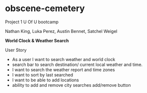 # obscene-cemetery
Project 1 U Of U bootcamp

Nathan King, Luka Perez, Austin Bennet, Satchel Weigel

**World Clock & Weather Search**


User Story

* As a user I want to search weather and world clock
* search bar to search destination/ current local weather and time.
* I want to search the weather report and time zones
* I want to sort by last searched
* I want to be able to add locations
* ability to add and remove city searches add/remove button
